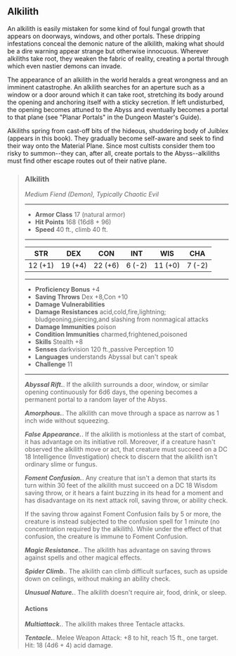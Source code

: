 ## Alkilith
An alkilith is easily mistaken for some kind of foul fungal growth that appears on doorways, windows, and other portals. These dripping infestations conceal the demonic nature of the alkilith, making what should be a dire warning appear strange but otherwise innocuous. Wherever alkiliths take root, they weaken the fabric of reality, creating a portal through which even nastier demons can invade.

The appearance of an alkilith in the world heralds a great wrongness and an imminent catastrophe. An alkilith searches for an aperture such as a window or a door around which it can take root, stretching its body around the opening and anchoring itself with a sticky secretion. If left undisturbed, the opening becomes attuned to the Abyss and eventually becomes a portal to that plane (see "Planar Portals" in the Dungeon Master's Guide).

Alkiliths spring from cast-off bits of the hideous, shuddering body of Juiblex (appears in this book). They gradually become self-aware and seek to find their way onto the Material Plane. Since most cultists consider them too risky to summon--they can, after all, create portals to the Abyss--alkiliths must find other escape routes out of their native plane.

>### Alkilith
>*Medium Fiend (Demon), Typically Chaotic Evil*
>___
>- **Armor Class** 17 (natural armor)
>- **Hit Points** 168 (16d8 + 96)
>- **Speed** 40 ft., climb 40 ft.
>___
>|**STR**|**DEX**|**CON**|**INT**|**WIS**|**CHA**|
>|:---:|:---:|:---:|:---:|:---:|:---:|
>|12 (+1)|19 (+4)|22 (+6)|6 (-2)|11 (+0)|7 (-2)|
>
>___
>- **Proficiency Bonus** +4
>- **Saving Throws** Dex +8,Con +10
>- **Damage Vulnerabilities** 
>- **Damage Resistances** acid,cold,fire,lightning; bludgeoning,piercing,and slashing from nonmagical attacks
>- **Damage Immunities** poison
>- **Condition Immunities** charmed,frightened,poisoned
>- **Skills** Stealth +8
>- **Senses** darkvision 120 ft.,passive Perception 10
>- **Languages** understands Abyssal but can't speak
>- **Challenge** 11
>___
>***Abyssal Rift.***. If the alkilith surrounds a door, window, or similar opening continuously for 6d6 days, the opening becomes a permanent portal to a random layer of the Abyss.
>
>***Amorphous.***. The alkilith can move through a space as narrow as 1 inch wide without squeezing.
>
>***False Appearance.***. If the alkilith is motionless at the start of combat, it has advantage on its initiative roll. Moreover, if a creature hasn't observed the alkilith move or act, that creature must succeed on a DC 18 Intelligence (Investigation) check to discern that the alkilith isn't ordinary slime or fungus.
>
>***Foment Confusion.***. Any creature that isn't a demon that starts its turn within 30 feet of the alkilith must succeed on a DC 18 Wisdom saving throw, or it hears a faint buzzing in its head for a moment and has disadvantage on its next attack roll, saving throw, or ability check.
>
>If the saving throw against Foment Confusion fails by 5 or more, the creature is instead subjected to the confusion spell for 1 minute (no concentration required by the alkilith). While under the effect of that confusion, the creature is immune to Foment Confusion.
>
>***Magic Resistance.***. The alkilith has advantage on saving throws against spells and other magical effects.
>
>***Spider Climb.***. The alkilith can climb difficult surfaces, such as upside down on ceilings, without making an ability check.
>
>***Unusual Nature.***. The alkilith doesn't require air, food, drink, or sleep.
>
>#### Actions
>***Multiattack.***. The alkilith makes three Tentacle attacks.
>
>***Tentacle.***. Melee Weapon Attack: +8 to hit, reach 15 ft., one target. Hit: 18 (4d6 + 4) acid damage.
>

